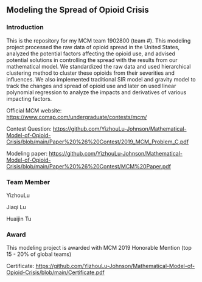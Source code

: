 ## Modeling the Spread of Opioid Crisis

### Introduction

This is the repository for my MCM team 1902800 (team #). This modeling project processed the raw data of opioid spread in the United States, analyzed the potential factors affecting the opioid use, and advised potential solutions in controlling the spread with the results from our mathematical model. We standardized the raw data and used hierarchical clustering method to cluster these opioids from their severities and influences. We also implemented traditional SIR model and gravity model to track the changes and spread of opioid use and later on used linear polynomial regression to analyze the impacts and derivatives of various impacting factors.

Official MCM website: https://www.comap.com/undergraduate/contests/mcm/

Contest Question: https://github.com/YizhouLu-Johnson/Mathematical-Model-of-Opioid-Crisis/blob/main/Paper%20%26%20Contest/2019_MCM_Problem_C.pdf

Modeling paper: https://github.com/YizhouLu-Johnson/Mathematical-Model-of-Opioid-Crisis/blob/main/Paper%20%26%20Contest/MCM%20Paper.pdf

### Team Member

YizhouLu

Jiaqi Lu

Huaijin Tu

### Award

This modeling project is awarded with MCM 2019 Honorable Mention (top 15 - 20% of global teams)

Certificate: https://github.com/YizhouLu-Johnson/Mathematical-Model-of-Opioid-Crisis/blob/main/Certificate.pdf
